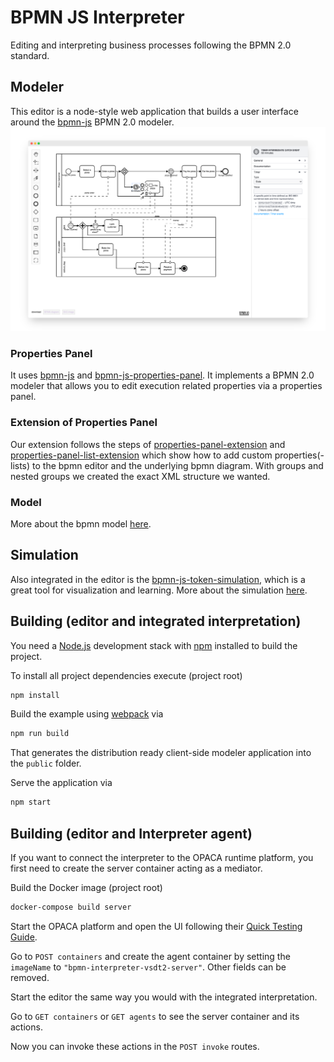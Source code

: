 # BPMN JS Interpreter
Editing and interpreting business processes following the BPMN 2.0 standard.  

## Modeler
This editor is a node-style web application that builds a user interface around the [bpmn-js](https://github.com/bpmn-io/bpmn-js) BPMN 2.0 modeler.
![demo application screenshot](./docs/screenshot.png "Screenshot of the modeler + properties panel example")

### Properties Panel
It uses [bpmn-js](https://github.com/bpmn-io/bpmn-js) and [bpmn-js-properties-panel](https://github.com/bpmn-io/bpmn-js-properties-panel). It implements a BPMN 2.0 modeler that allows you to edit execution related properties via a properties panel.

### Extension of Properties Panel
Our extension follows the steps of [properties-panel-extension](https://github.com/bpmn-io/bpmn-js-examples/tree/main/properties-panel-extension) and [properties-panel-list-extension](https://github.com/bpmn-io/bpmn-js-examples/tree/main/properties-panel-list-extension) which show how to add custom properties(-lists) to the bpmn editor and the underlying bpmn diagram. With groups and nested groups we created the exact XML structure we wanted.

### Model
More about the bpmn model [here](./docs/model.md).

## Simulation
Also integrated in the editor is the [bpmn-js-token-simulation](https://github.com/bpmn-io/bpmn-js-token-simulation/tree/main), which is a great tool for visualization and learning. More about the simulation [here](./docs/simulation.md).

## Building (editor and integrated interpretation)
You need a [Node.js](http://nodejs.org) development stack with [npm](https://npmjs.org) installed to build the project.

To install all project dependencies execute (project root)

```sh
npm install
```

Build the example using [webpack](https://webpack.js.org/) via

```sh
npm run build
```

That generates the distribution ready client-side modeler application into the `public` folder.

Serve the application via

```sh
npm start
```

## Building (editor and Interpreter agent)
If you want to connect the interpreter to the OPACA runtime platform, you first need to create the server container acting as a mediator.

Build the Docker image (project root)

```sh
docker-compose build server
```

Start the OPACA platform and open the UI following their [Quick Testing Guide](https://gitlab.dai-labor.de/jiacpp/prototype#getting-started-quick-testing-guide).

Go to `POST containers` and create the agent container by setting the `imageName` to `"bpmn-interpreter-vsdt2-server"`. Other fields can be removed.

Start the editor the same way you would with the integrated interpretation.

Go to `GET containers` or `GET agents` to see the server container and its actions.

Now you can invoke these actions in the `POST invoke` routes.
